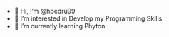 - 👋 Hi, I’m @hpedru99
- 👀 I’m interested in Develop my Programming Skills
- 🌱 I’m currently learning  Phyton



<!---
hpedru99/hpedru99 is a ✨ special ✨ repository because its `README.md` (this file) appears on your GitHub profile.
You can click the Preview link to take a look at your changes.
--->
